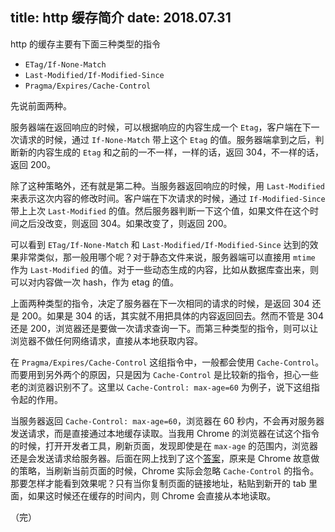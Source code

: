 title: http 缓存简介
date: 2018.07.31
---

http 的缓存主要有下面三种类型的指令

- `ETag/If-None-Match`
- `Last-Modified/If-Modified-Since`
- `Pragma/Expires/Cache-Control`

先说前面两种。

服务器端在返回响应的时候，可以根据响应的内容生成一个 `Etag`，客户端在下一次请求的时候，通过 `If-None-Match` 带上这个 `Etag` 的值。服务器端拿到之后，判断新的内容生成的 `Etag` 和之前的一不一样，一样的话，返回 304，不一样的话，返回 200。

除了这种策略外，还有就是第二种。当服务器返回响应的时候，用 `Last-Modified` 来表示这次内容的修改时间。客户端在下次请求的时候，通过 `If-Modified-Since` 带上上次 `Last-Modified` 的值。然后服务器判断一下这个值，如果文件在这个时间之后没改变，则返回 304。如果改变了，则返回 200。

可以看到 `ETag/If-None-Match` 和 `Last-Modified/If-Modified-Since` 达到的效果非常类似，那一般用哪个呢？对于静态文件来说，服务器端可以直接用 `mtime` 作为 `Last-Modified` 的值。对于一些动态生成的内容，比如从数据库查出来，则可以对内容做一次 hash，作为 etag 的值。

上面两种类型的指令，决定了服务器在下一次相同的请求的时候，是返回 304 还是 200。如果是 304 的话，其实就不用把具体的内容返回回去。然而不管是 304 还是 200，浏览器还是要做一次请求查询一下。而第三种类型的指令，则可以让浏览器不做任何网络请求，直接从本地获取内容。

在 `Pragma/Expires/Cache-Control` 这组指令中，一般都会使用 `Cache-Control`。而要用到另外两个的原因，只是因为 `Cache-Control` 是比较新的指令，担心一些老的浏览器识别不了。这里以 `Cache-Control: max-age=60` 为例子，说下这组指令起的作用。

当服务器返回 `Cache-Control: max-age=60`，浏览器在 60 秒内，不会再对服务器发送请求，而是直接通过本地缓存读取。当我用 Chrome 的浏览器在试这个指令的时候，打开开发者工具，刷新页面，发现即使是在 `max-age` 的范围内，浏览器还是会发送请求给服务器。后面在网上找到了这个[答案](https://stackoverflow.com/questions/11245767/is-chrome-ignoring-cache-control-max-age)，原来是 Chrome 故意做的策略，当刷新当前页面的时候，Chrome 实际会忽略 `Cache-Control` 的指令。那要怎样才能看到效果呢？只有当你复制页面的链接地址，粘贴到新开的 tab 里面，如果这时候还在缓存的时间内，则 Chrome 会直接从本地读取。

（完）

